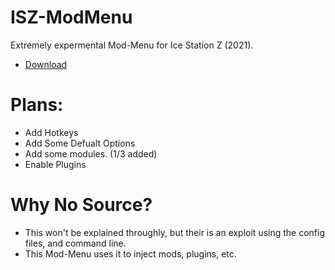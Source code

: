 # ISZ-ModMenu
Extremely expermental Mod-Menu for Ice Station Z (2021).

- [Download](https://github.com/ISZ-Hacker-Organization/ISZ-ModMenu/releases/download/v1.3.0-alpha-1/ISZ-ModMenu.zip)


# Plans:
- Add Hotkeys
- Add Some Defualt Options
- Add some modules. (1/3 added)
- Enable Plugins

# Why No Source?
- This won't be explained throughly, but their is an exploit using the config files, and command line.
- This Mod-Menu uses it to inject mods, plugins, etc.
